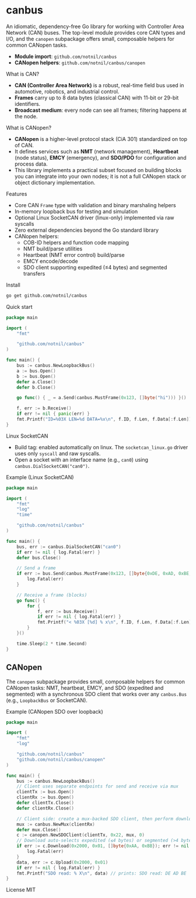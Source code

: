 canbus
=====

An idiomatic, dependency-free Go library for working with Controller Area Network (CAN) buses. The top-level module provides core CAN types and I/O, and the `canopen` subpackage offers small, composable helpers for common CANopen tasks.

- **Module import**: `github.com/notnil/canbus`
- **CANopen helpers**: `github.com/notnil/canbus/canopen`

What is CAN?
- **CAN (Controller Area Network)** is a robust, real-time field bus used in automotive, robotics, and industrial control.
- **Frames** carry up to 8 data bytes (classical CAN) with 11-bit or 29-bit identifiers.
- **Broadcast medium**: every node can see all frames; filtering happens at the node.

What is CANopen?
- **CANopen** is a higher-level protocol stack (CiA 301) standardized on top of CAN.
- It defines services such as **NMT** (network management), **Heartbeat** (node status), **EMCY** (emergency), and **SDO/PDO** for configuration and process data.
- This library implements a practical subset focused on building blocks you can integrate into your own nodes; it is not a full CANopen stack or object dictionary implementation.

Features
- Core CAN `Frame` type with validation and binary marshaling helpers
- In-memory loopback bus for testing and simulation
- Optional Linux SocketCAN driver (linux-only) implemented via raw syscalls
- Zero external dependencies beyond the Go standard library
- CANopen helpers:
  - COB-ID helpers and function code mapping
  - NMT build/parse utilities
  - Heartbeat (NMT error control) build/parse
  - EMCY encode/decode
  - SDO client supporting expedited (≤4 bytes) and segmented transfers
  

Install
```bash
go get github.com/notnil/canbus
```

Quick start
```go
package main

import (
    "fmt"

    "github.com/notnil/canbus"
)

func main() {
    bus := canbus.NewLoopbackBus()
    a := bus.Open()
    b := bus.Open()
    defer a.Close()
    defer b.Close()

    go func() { _ = a.Send(canbus.MustFrame(0x123, []byte("hi"))) }()

    f, err := b.Receive()
    if err != nil { panic(err) }
    fmt.Printf("ID=%03X LEN=%d DATA=%x\n", f.ID, f.Len, f.Data[:f.Len])
}
```

Linux SocketCAN
- Build tag: enabled automatically on linux. The `socketcan_linux.go` driver uses only `syscall` and raw syscalls.
- Open a socket with an interface name (e.g., `can0`) using `canbus.DialSocketCAN("can0")`.

Example (Linux SocketCAN)
```go
package main

import (
    "fmt"
    "log"
    "time"

    "github.com/notnil/canbus"
)

func main() {
    bus, err := canbus.DialSocketCAN("can0")
    if err != nil { log.Fatal(err) }
    defer bus.Close()

    // Send a frame
    if err := bus.Send(canbus.MustFrame(0x123, []byte{0xDE, 0xAD, 0xBE, 0xEF})); err != nil {
        log.Fatal(err)
    }

    // Receive a frame (blocks)
    go func() {
        for {
            f, err := bus.Receive()
            if err != nil { log.Fatal(err) }
            fmt.Printf("< %03X [%d] % x\n", f.ID, f.Len, f.Data[:f.Len])
        }
    }()

    time.Sleep(2 * time.Second)
}
```

CANopen
-------

The `canopen` subpackage provides small, composable helpers for common CANopen tasks: NMT, heartbeat, EMCY, and SDO (expedited and segmented) with a synchronous SDO client that works over any `canbus.Bus` (e.g., `LoopbackBus` or SocketCAN).

Example (CANopen SDO over loopback)
```go
package main

import (
    "fmt"
    "log"

    "github.com/notnil/canbus"
    "github.com/notnil/canbus/canopen"
)

func main() {
    bus := canbus.NewLoopbackBus()
    // Client uses separate endpoints for send and receive via mux
    clientTx := bus.Open()
    clientRx := bus.Open()
    defer clientTx.Close()
    defer clientRx.Close()

    // Client side: create a mux-backed SDO client, then perform download/upload
    mux := canbus.NewMux(clientRx)
    defer mux.Close()
    c := canopen.NewSDOClient(clientTx, 0x22, mux, 0)
    // Download auto-selects expedited (≤4 bytes) or segmented (>4 bytes)
    if err := c.Download(0x2000, 0x01, []byte{0xAA, 0xBB}); err != nil {
        log.Fatal(err)
    }
    data, err := c.Upload(0x2000, 0x01)
    if err != nil { log.Fatal(err) }
    fmt.Printf("SDO read: % X\n", data) // prints: SDO read: DE AD BE
}
```

License
MIT
